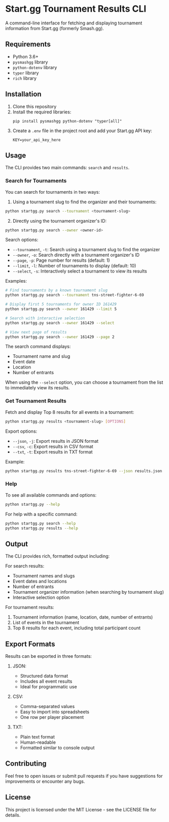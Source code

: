 # Start.gg Tournament Results CLI

A command-line interface for fetching and displaying tournament information from Start.gg (formerly Smash.gg).

## Requirements

- Python 3.6+
- `pysmashgg` library
- `python-dotenv` library
- `typer` library
- `rich` library

## Installation

1. Clone this repository
2. Install the required libraries:
   ```
   pip install pysmashgg python-dotenv "typer[all]"
   ```
3. Create a `.env` file in the project root and add your Start.gg API key:
   ```
   KEY=your_api_key_here
   ```

## Usage

The CLI provides two main commands: `search` and `results`.

### Search for Tournaments

You can search for tournaments in two ways:

1. Using a tournament slug to find the organizer and their tournaments:
```bash
python startgg.py search --tournament <tournament-slug>
```

2. Directly using the tournament organizer's ID:
```bash
python startgg.py search --owner <owner-id>
```

Search options:
- `--tournament`, `-t`: Search using a tournament slug to find the organizer
- `--owner`, `-o`: Search directly with a tournament organizer's ID
- `--page`, `-p`: Page number for results (default: 1)
- `--limit`, `-l`: Number of tournaments to display (default: 10)
- `--select`, `-s`: Interactively select a tournament to view its results

Examples:
```bash
# Find tournaments by a known tournament slug
python startgg.py search --tournament tns-street-fighter-6-69

# Display first 5 tournaments for owner ID 161429
python startgg.py search --owner 161429 --limit 5

# Search with interactive selection
python startgg.py search --owner 161429 --select

# View next page of results
python startgg.py search --owner 161429 --page 2
```

The search command displays:
- Tournament name and slug
- Event date
- Location
- Number of entrants

When using the `--select` option, you can choose a tournament from the list to immediately view its results.

### Get Tournament Results

Fetch and display Top 8 results for all events in a tournament:
```bash
python startgg.py results <tournament-slug> [OPTIONS]
```

Export options:
- `--json`, `-j`: Export results in JSON format
- `--csv`, `-c`: Export results in CSV format
- `--txt`, `-t`: Export results in TXT format

Example:
```bash
python startgg.py results tns-street-fighter-6-69 --json results.json
```

### Help

To see all available commands and options:
```bash
python startgg.py --help
```

For help with a specific command:
```bash
python startgg.py search --help
python startgg.py results --help
```

## Output

The CLI provides rich, formatted output including:

For search results:
- Tournament names and slugs
- Event dates and locations
- Number of entrants
- Tournament organizer information (when searching by tournament slug)
- Interactive selection option

For tournament results:
1. Tournament information (name, location, date, number of entrants)
2. List of events in the tournament
3. Top 8 results for each event, including total participant count

## Export Formats

Results can be exported in three formats:

1. JSON:
   - Structured data format
   - Includes all event results
   - Ideal for programmatic use

2. CSV:
   - Comma-separated values
   - Easy to import into spreadsheets
   - One row per player placement

3. TXT:
   - Plain text format
   - Human-readable
   - Formatted similar to console output

## Contributing

Feel free to open issues or submit pull requests if you have suggestions for improvements or encounter any bugs.

## License

This project is licensed under the MIT License - see the LICENSE file for details.
